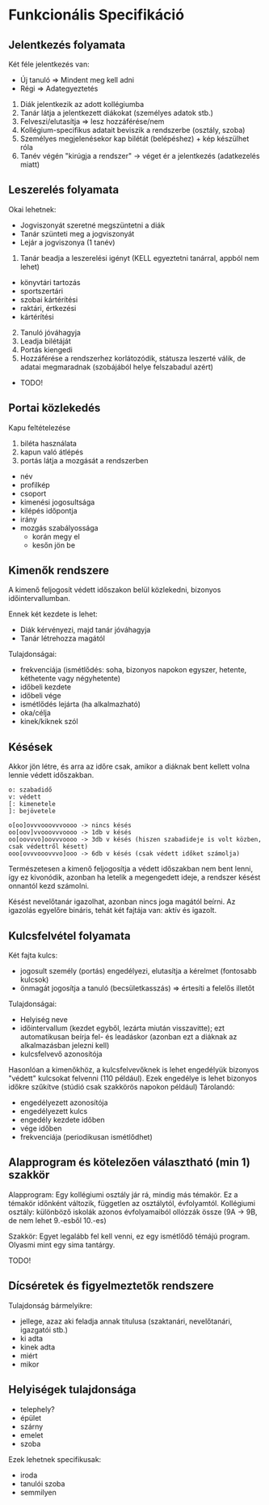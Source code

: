 # Funkcionális Specifikáció

## Jelentkezés folyamata

Két féle jelentkezés van:
- Új tanuló => Mindent meg kell adni
- Régi => Adategyeztetés

1. Diák jelentkezik az adott kollégiumba
2. Tanár látja a jelentkezett diákokat (személyes adatok stb.)
3. Felveszi/elutasítja => lesz hozzáférése/nem
4. Kollégium-specifikus adatait beviszik a rendszerbe (osztály, szoba)
5. Személyes megjelenésekor kap bilétát (belépéshez) + kép készülhet róla
6. Tanév végén "kirúgja a rendszer" -> véget ér a jelentkezés (adatkezelés miatt)

## Leszerelés folyamata

Okai lehetnek:
- Jogviszonyát szeretné megszüntetni a diák
- Tanár szünteti meg a jogviszonyát
- Lejár a jogviszonya (1 tanév)

1. Tanár beadja a leszerelési igényt (KELL egyeztetni tanárral, appból nem lehet)
  - könyvtári tartozás
  - sportszertári
  - szobai kártérítési
  - raktári, értkezési
  - kártérítési
2. Tanuló jóváhagyja
3. Leadja bilétáját
4. Portás kiengedi
5. Hozzáférése a rendszerhez korlátozódik, státusza leszerté válik, de adatai megmaradnak (szobájából helye felszabadul azért)
  - TODO!

## Portai közlekedés

Kapu feltételezése

1. biléta használata
2. kapun való átlépés
3. portás látja a mozgását a rendszerben
  - név
  - profilkép
  - csoport
  - kimenési jogosultsága
  - kilépés időpontja
  - irány
  - mozgás szabályossága
    - korán megy el
    - kesőn jön be

## Kimenők rendszere

A kimenő feljogosít védett időszakon belül közlekedni, bizonyos időintervallumban.

Ennek két kezdete is lehet:
- Diák kérvényezi, majd tanár jóváhagyja
- Tanár létrehozza magától

Tulajdonságai:
- frekvenciája (ismétlődés: soha, bizonyos napokon egyszer, hetente, kéthetente vagy négyhetente)
- időbeli kezdete
- időbeli vége
- ismétlődés lejárta (ha alkalmazható)
- oka/célja
- kinek/kiknek szól

## Késések

Akkor jön létre, és arra az időre csak, amikor a diáknak bent kellett volna lennie védett időszakban.

```
o: szabadidő
v: védett
[: kimenetele
]: bejövetele

o[oo]ovvvooovvvoooo -> nincs késés
oo[oov]vvooovvvoooo -> 1db v késés
oo[oovvvo]oovvvoooo -> 3db v késés (hiszen szabadideje is volt közben, csak védettről késett)
ooo[ovvvooovvvo]ooo -> 6db v késés (csak védett időket számolja)
```

Természetesen a kimenő feljogosítja a védett időszakban nem bent lenni, így ez kivonódik, azonban ha letelik a megengedett ideje, a rendszer késést onnantól kezd számolni.

Késést nevelőtanár igazolhat, azonban nincs joga magától beírni. Az igazolás egyelőre bináris, tehát két fajtája van: aktív és igazolt.

## Kulcsfelvétel folyamata

Két fajta kulcs:
- jogosult személy (portás) engedélyezi, elutasítja a kérelmet (fontosabb kulcsok)
- önmagát jogosítja a tanuló (becsületkasszás) => értesíti a felelős illetőt

Tulajdonságai:
- Helyiség neve
- időintervallum (kezdet egyből, lezárta miután visszavitte); ezt automatikusan beírja fel- és leadáskor (azonban ezt a diáknak az alkalmazásban jelezni kell)
- kulcsfelvevő azonosítója

Hasonlóan a kimenőkhöz, a kulcsfelvevőknek is lehet engedélyük bizonyos "védett" kulcsokat felvenni (110 például). Ezek engedélye is lehet bizonyos időkre szűkítve (stúdió csak szakkörös napokon például)
Tárolandó:
- engedélyezett azonosítója
- engedélyezett kulcs
- engedély kezdete időben
- vége időben
- frekvenciája (periodikusan ismétlődhet)

## Alapprogram és kötelezően választható (min 1) szakkör

Alapprogram: Egy kollégiumi osztály jár rá, mindig más témakör. Ez a témakör időnként változik, független az osztálytól, évfolyamtól.
Kollégiumi osztály: különböző iskolák azonos évfolyamaiból ollózzák össze (9A -> 9B, de nem lehet 9.-esből 10.-es)

Szakkör: Egyet legalább fel kell venni, ez egy ismétlődő témájú program. Olyasmi mint egy sima tantárgy.

TODO!

## Dícséretek és figyelmeztetők rendszere

Tulajdonság bármelyikre:
- jellege, azaz aki feladja annak titulusa (szaktanári, nevelőtanári, igazgatói stb.)
- ki adta
- kinek adta
- miért
- mikor

## Helyiségek tulajdonsága

- telephely?
- épület
- szárny
- emelet
- szoba

Ezek lehetnek specifikusak:
- iroda
- tanulói szoba
- semmilyen
